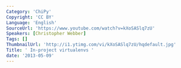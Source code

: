 ```yaml
---
Category: 'ChiPy'
Copyright: 'CC BY'
Language: 'English'
SourceUrl: 'https://www.youtube.com/watch?v=kXoSASlq7zU'
Speakers: [Christopher Webber]
Tags: []
ThumbnailUrl: 'http://i1.ytimg.com/vi/kXoSASlq7zU/hqdefault.jpg'
Title: ' In-project virtualenvs '
date: '2013-05-09'
---
```


